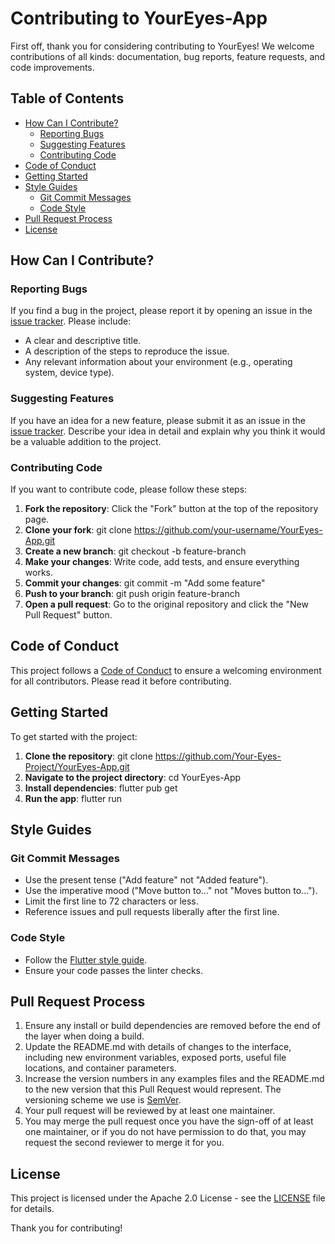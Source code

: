 # Contributing to YourEyes-App

First off, thank you for considering contributing to YourEyes! We welcome contributions of all kinds: documentation, bug reports, feature requests, and code improvements.

## Table of Contents
- [How Can I Contribute?](#how-can-i-contribute)
    - [Reporting Bugs](#reporting-bugs)
    - [Suggesting Features](#suggesting-features)
    - [Contributing Code](#contributing-code)
- [Code of Conduct](#code-of-conduct)
- [Getting Started](#getting-started)
- [Style Guides](#style-guides)
    - [Git Commit Messages](#git-commit-messages)
    - [Code Style](#code-style)
- [Pull Request Process](#pull-request-process)
- [License](#license)

## How Can I Contribute?

### Reporting Bugs
If you find a bug in the project, please report it by opening an issue in the [issue tracker](https://github.com/Your-Eyes-Project/YourEyes-App/issues). Please include:
- A clear and descriptive title.
- A description of the steps to reproduce the issue.
- Any relevant information about your environment (e.g., operating system, device type).

### Suggesting Features
If you have an idea for a new feature, please submit it as an issue in the [issue tracker](https://github.com/Your-Eyes-Project/YourEyes-App/issues). Describe your idea in detail and explain why you think it would be a valuable addition to the project.

### Contributing Code
If you want to contribute code, please follow these steps:
1. **Fork the repository**: Click the "Fork" button at the top of the repository page.
2. **Clone your fork**:
   git clone https://github.com/your-username/YourEyes-App.git
3. **Create a new branch**:
   git checkout -b feature-branch
4. **Make your changes**: Write code, add tests, and ensure everything works.
5. **Commit your changes**:
   git commit -m "Add some feature"
6. **Push to your branch**:
   git push origin feature-branch
7. **Open a pull request**: Go to the original repository and click the "New Pull Request" button.

## Code of Conduct
This project follows a [Code of Conduct](./CODE_OF_CONDUCT.md) to ensure a welcoming environment for all contributors. Please read it before contributing.

## Getting Started
To get started with the project:
1. **Clone the repository**:
   git clone https://github.com/Your-Eyes-Project/YourEyes-App.git
2. **Navigate to the project directory**:
   cd YourEyes-App
3. **Install dependencies**:
   flutter pub get
4. **Run the app**:
   flutter run

## Style Guides

### Git Commit Messages
- Use the present tense ("Add feature" not "Added feature").
- Use the imperative mood ("Move button to..." not "Moves button to...").
- Limit the first line to 72 characters or less.
- Reference issues and pull requests liberally after the first line.

### Code Style
- Follow the [Flutter style guide](https://flutter.dev/docs/development/tools/formatting).
- Ensure your code passes the linter checks.

## Pull Request Process
1. Ensure any install or build dependencies are removed before the end of the layer when doing a build.
2. Update the README.md with details of changes to the interface, including new environment variables, exposed ports, useful file locations, and container parameters.
3. Increase the version numbers in any examples files and the README.md to the new version that this Pull Request would represent. The versioning scheme we use is [SemVer](http://semver.org/).
4. Your pull request will be reviewed by at least one maintainer.
5. You may merge the pull request once you have the sign-off of at least one maintainer, or if you do not have permission to do that, you may request the second reviewer to merge it for you.

## License
This project is licensed under the Apache 2.0 License - see the [LICENSE](LICENSE) file for details.

Thank you for contributing!
